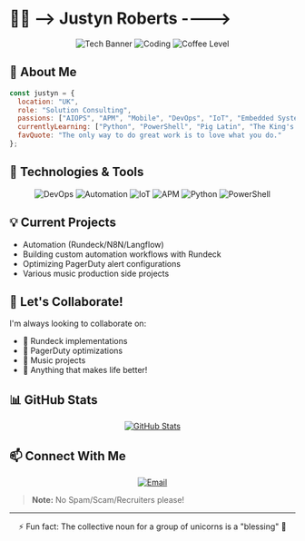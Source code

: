 # 👨‍💻 --> Justyn Roberts ---->

<div align="center">
  
![Tech Banner](https://img.shields.io/badge/Tech%20Explorer-Always%20Learning-brightgreen)
![Coding](https://img.shields.io/badge/Coding-24%2F7-blue)
![Coffee Level](https://img.shields.io/badge/Coffee%20Level-High-brown)

</div>

## 🚀 About Me

```javascript
const justyn = {
  location: "UK",
  role: "Solution Consulting",
  passions: ["AIOPS", "APM", "Mobile", "DevOps", "IoT", "Embedded Systems", "Automation"],
  currentlyLearning: ["Python", "PowerShell", "Pig Latin", "The King's English"],
  favQuote: "The only way to do great work is to love what you do."
};
```

## 🔧 Technologies & Tools

<div align="center">

![DevOps](https://img.shields.io/badge/-DevOps-yellowgreen?style=for-the-badge&logo=azure-devops&logoColor=white)
![Automation](https://img.shields.io/badge/-Automation-orange?style=for-the-badge&logo=ansible&logoColor=white)
![IoT](https://img.shields.io/badge/-IoT-blue?style=for-the-badge&logo=iot&logoColor=white)
![APM](https://img.shields.io/badge/-APM-purple?style=for-the-badge&logo=new-relic&logoColor=white)
![Python](https://img.shields.io/badge/-Python-yellow?style=for-the-badge&logo=python&logoColor=white)
![PowerShell](https://img.shields.io/badge/-PowerShell-blue?style=for-the-badge&logo=powershell&logoColor=white)

</div>

## 💡 Current Projects

- Automation (Rundeck/N8N/Langflow)
- Building custom automation workflows with Rundeck
- Optimizing PagerDuty alert configurations
- Various music production side projects

## 🤝 Let's Collaborate!

I'm always looking to collaborate on:
- 🔄 Rundeck implementations
- 🚨 PagerDuty optimizations
- 🎵 Music projects
- 🌱 Anything that makes life better!

## 📊 GitHub Stats

<div align="center">
  
[![GitHub Stats](https://github-readme-stats.vercel.app/api?username=justynroberts&show_icons=true&theme=radical)](https://github.com/justynroberts)
  
</div>

## 📫 Connect With Me

<div align="center">
  
[![Email](https://img.shields.io/badge/Contact-07815592797-red?style=for-the-badge&logo=gmail&logoColor=white)](mailto:justynroberts@gmail.com)
  
</div>

> **Note:** No Spam/Scam/Recruiters please!

---

<div align="center">
  
⚡ Fun fact: The collective noun for a group of unicorns is a "blessing" 🦄
  
</div>
